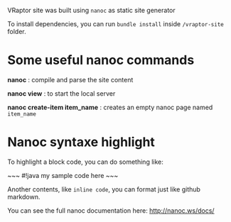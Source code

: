 VRaptor site was built using `nanoc` as static site generator

To install dependencies, you can run `bundle install` inside `/vraptor-site` folder.


# Some useful nanoc commands

**nanoc** : compile and parse the site content 

**nanoc view** : to start the local server

**nanoc create-item item_name** : creates an empty nanoc page named `item_name` 


# Nanoc syntaxe highlight

To highlight a block code, you can do something like:

\~~~
#!java
	my sample code here
\~~~

Another contents, like `inline code`, you can format just like github markdown.

You can see the full nanoc documentation here: http://nanoc.ws/docs/

